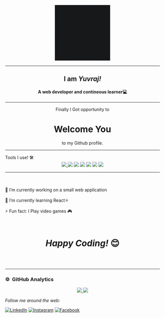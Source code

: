 <div align="center">
    <div class="col-md-12 text-center">
      <img height="180em" alt="Hello Developers!"  src="https://github.com/byuvraj/byuvraj/blob/main/NewWelcome.gif"/>
    </div>
  <hr>
  <h2><b> I am <i>Yuvraj!</i></b></h2>
  <h4>A web developer and contineous learner💻</h4>
</div>
<hr>
<div align="center">

  Finally I Got opportunity to<h1>Welcome You</h1>to my Github profile.<br>
  <hr/>
  <div align="Left">
    Tools I use! 🛠️<br/>
  </div>
    <a href="https://www.hackerrank.com/certificates/c0f8443e79e9"><img src="https://img.shields.io/badge/Python-darkred?style=for-the-badge&logo=python&logoColor=green"> </img></a>
    <img src="https://img.shields.io/badge/CPP-black?style=for-the-badge&logo=c&logoColor=blue"></img> 
    <img src="https://img.shields.io/badge/Javascript-blue?style=for-the-badge&logo=javascript&logoColor=yellow"> </img>
    <img src="https://img.shields.io/badge/CSharp-purple?style=for-the-badge&logo=csharp&logoColor=white"></img> 
    <img src="https://img.shields.io/badge/react-grey?style=for-the-badge&logo=react&logoColor=blue"></img> 
    <img src="https://img.shields.io/badge/flask-darkgreen?style=for-the-badge&logo=flask&logoColor=white"></img> 
    <img src="https://img.shields.io/badge/css-gray?style=for-the-badge&logo=css&logoColor=gray"></img>
    <br/> 
    <hr>
    <br/>
    <br/>
    <div align="left">
    🔭 I’m currently working on a small web application
    <br/>
    <br/>
    🌱 I’m currently learning React⚛️
    <br/>
    <br/>
    ⚡  Fun fact: I Play video games 🎮
</div>
<br>
<br>
<h1><i>Happy Coding!</i> 😊</h1>

</div>




</br>
</br>

---
### ⚙️ &nbsp;GitHub Analytics
<p align="center">
<a href="https://github.com/byuvraj">
  <img height="180em" src="https://github-readme-stats-eight-theta.vercel.app/api?username=byuvraj&show_icons=true&theme=vue&include_all_commits=true&count_private=true"/>
  <img height="180em" src="https://github-readme-stats-eight-theta.vercel.app/api/top-langs/?username=byuvraj&layout=compact&langs_count=8&theme=vue"/>
</a>
</p>
<i>Follow me around the web:</i><br>


<a target="_blank" href="https://www.linkedin.com/in/yuvraj-bhalekar" target="_blank"><img src="https://img.shields.io/badge/LinkedIn-%230077B5.svg?&style=flat-square&logo=linkedin&logoColor=white" alt="LinkedIn"></a>
<a target="_blank" href="https://www.instagram.com/er.yuvraj__" target="_blank"><img src="https://img.shields.io/badge/Instagram-%23E4405F.svg?&style=flat-square&logo=instagram&logoColor=white" alt="Instagram"></a>
<a target="_blank" href="https://www.facebook.com/yuvraj.bhalekar.16" target="_blank"><img src="https://img.shields.io/badge/Facebook-%231877F2.svg?&style=flat-square&logo=facebook&logoColor=white" alt="Facebook"></a>

</div>
